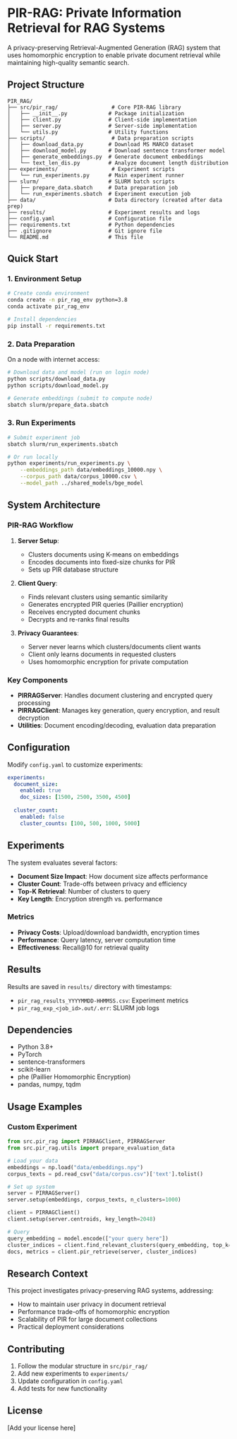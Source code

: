 # PIR-RAG: Private Information Retrieval for RAG Systems

A privacy-preserving Retrieval-Augmented Generation (RAG) system that uses homomorphic encryption to enable private document retrieval while maintaining high-quality semantic search.

## Project Structure

```
PIR_RAG/
├── src/pir_rag/                 # Core PIR-RAG library
│   ├── __init__.py             # Package initialization
│   ├── client.py               # Client-side implementation
│   ├── server.py               # Server-side implementation
│   └── utils.py                # Utility functions
├── scripts/                     # Data preparation scripts
│   ├── download_data.py        # Download MS MARCO dataset
│   ├── download_model.py       # Download sentence transformer model
│   ├── generate_embeddings.py  # Generate document embeddings
│   └── text_len_dis.py         # Analyze document length distribution
├── experiments/                 # Experiment scripts
│   └── run_experiments.py      # Main experiment runner
├── slurm/                      # SLURM batch scripts
│   ├── prepare_data.sbatch     # Data preparation job
│   └── run_experiments.sbatch  # Experiment execution job
├── data/                       # Data directory (created after data prep)
├── results/                    # Experiment results and logs
├── config.yaml                 # Configuration file
├── requirements.txt            # Python dependencies
├── .gitignore                  # Git ignore file
└── README.md                   # This file
```

## Quick Start

### 1. Environment Setup

```bash
# Create conda environment
conda create -n pir_rag_env python=3.8
conda activate pir_rag_env

# Install dependencies
pip install -r requirements.txt
```

### 2. Data Preparation

On a node with internet access:

```bash
# Download data and model (run on login node)
python scripts/download_data.py
python scripts/download_model.py

# Generate embeddings (submit to compute node)
sbatch slurm/prepare_data.sbatch
```

### 3. Run Experiments

```bash
# Submit experiment job
sbatch slurm/run_experiments.sbatch

# Or run locally
python experiments/run_experiments.py \
    --embeddings_path data/embeddings_10000.npy \
    --corpus_path data/corpus_10000.csv \
    --model_path ../shared_models/bge_model
```

## System Architecture

### PIR-RAG Workflow

1. **Server Setup**: 
   - Clusters documents using K-means on embeddings
   - Encodes documents into fixed-size chunks for PIR
   - Sets up PIR database structure

2. **Client Query**:
   - Finds relevant clusters using semantic similarity
   - Generates encrypted PIR queries (Paillier encryption)
   - Receives encrypted document chunks
   - Decrypts and re-ranks final results

3. **Privacy Guarantees**:
   - Server never learns which clusters/documents client wants
   - Client only learns documents in requested clusters
   - Uses homomorphic encryption for private computation

### Key Components

- **PIRRAGServer**: Handles document clustering and encrypted query processing
- **PIRRAGClient**: Manages key generation, query encryption, and result decryption
- **Utilities**: Document encoding/decoding, evaluation data preparation

## Configuration

Modify `config.yaml` to customize experiments:

```yaml
experiments:
  document_size:
    enabled: true
    doc_sizes: [1500, 2500, 3500, 4500]
  
  cluster_count:
    enabled: false
    cluster_counts: [100, 500, 1000, 5000]
```

## Experiments

The system evaluates several factors:

- **Document Size Impact**: How document size affects performance
- **Cluster Count**: Trade-offs between privacy and efficiency
- **Top-K Retrieval**: Number of clusters to query
- **Key Length**: Encryption strength vs. performance

### Metrics

- **Privacy Costs**: Upload/download bandwidth, encryption times
- **Performance**: Query latency, server computation time  
- **Effectiveness**: Recall@10 for retrieval quality

## Results

Results are saved in `results/` directory with timestamps:
- `pir_rag_results_YYYYMMDD-HHMMSS.csv`: Experiment metrics
- `pir_rag_exp_<job_id>.out/.err`: SLURM job logs

## Dependencies

- Python 3.8+
- PyTorch
- sentence-transformers
- scikit-learn
- phe (Paillier Homomorphic Encryption)
- pandas, numpy, tqdm

## Usage Examples

### Custom Experiment

```python
from src.pir_rag import PIRRAGClient, PIRRAGServer
from src.pir_rag.utils import prepare_evaluation_data

# Load your data
embeddings = np.load("data/embeddings.npy")
corpus_texts = pd.read_csv("data/corpus.csv")['text'].tolist()

# Set up system
server = PIRRAGServer()
server.setup(embeddings, corpus_texts, n_clusters=1000)

client = PIRRAGClient()
client.setup(server.centroids, key_length=2048)

# Query
query_embedding = model.encode(["your query here"])
cluster_indices = client.find_relevant_clusters(query_embedding, top_k=3)
docs, metrics = client.pir_retrieve(server, cluster_indices)
```

## Research Context

This project investigates privacy-preserving RAG systems, addressing:
- How to maintain user privacy in document retrieval
- Performance trade-offs of homomorphic encryption
- Scalability of PIR for large document collections
- Practical deployment considerations

## Contributing

1. Follow the modular structure in `src/pir_rag/`
2. Add new experiments to `experiments/`
3. Update configuration in `config.yaml`
4. Add tests for new functionality

## License

[Add your license here]
